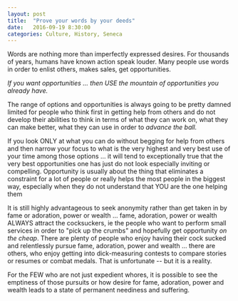 ```yaml
---
layout: post
title:  "Prove your words by your deeds"
date:   2016-09-19 8:30:00
categories: Culture, History, Seneca
---
```

Words are nothing more than imperfectly expressed desires. For thousands of years, humans have known action speak louder. Many people use words in order to enlist others, makes sales, get opportunities.

*If you want opportunities ... then USE the mountain of opportunities you already have.*

The range of options and opportunities is always going to be pretty damned limited for people who think first in getting help from others and do not develop their abilities to think in terms of what they can work on, what they can make better, what they can use in order to *advance the ball.*

If you look ONLY at what you can do without begging for help from others and then narrow your focus to what is the very highest and very best use of your time among those options ... it will tend to exceptionally true that the very best opportunities one has just do not look especially inviting or compelling.  Opportunity is usually about the thing that eliminates a constraint for a lot of people or really helps the most people in the biggest way, especially when they do not understand that YOU are the one helping them

It is still highly advantageous to seek anonymity rather than get taken in by fame or adoration, power or wealth ... fame, adoration, power or wealth ALWAYS attract the cocksuckers, ie the people who want to perform small services in order to "pick up the crumbs" and hopefully get opportunity *on the cheap*.  There are plenty of people who enjoy having their cock sucked and relentlessly pursue fame, adoration, power and wealth ... there are others, who enjoy getting into dick-measuring contests to compare stories or resumes or combat medals.  That is unfortunate -- but it is a reality.

For the FEW who are not just expedient whores, it is possible to see the emptiness of those pursuits or how desire for fame, adoration, power and wealth leads to a state of permanent neediness and suffering.
